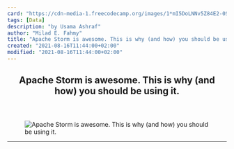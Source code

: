 ```yaml
---
card: "https://cdn-media-1.freecodecamp.org/images/1*mI5DoLNNv5Z84E2-0SR-0g.jpeg"
tags: [Data]
description: "by Usama Ashraf"
author: "Milad E. Fahmy"
title: "Apache Storm is awesome. This is why (and how) you should be using it."
created: "2021-08-16T11:44:00+02:00"
modified: "2021-08-16T11:44:00+02:00"
---
```

<div class="site-wrapper">
<main id="site-main" class="site-main outer">
<div class="inner">
<article class="post-full post tag-data tag-analytics tag-programming tag-apache-storm tag-technology ">
<header class="post-full-header">
<h1 class="post-full-title">Apache Storm is awesome. This is why (and how) you should be using it.</h1>
</header>
<figure class="post-full-image">
<picture>
<source media="(max-width: 700px)" sizes="1px" srcset="data:image/gif;base64,R0lGODlhAQABAIAAAAAAAP///yH5BAEAAAAALAAAAAABAAEAAAIBRAA7 1w">
<source media="(min-width: 701px)" sizes="(max-width: 800px) 400px,
(max-width: 1170px) 700px,
1400px" srcset="https://cdn-media-1.freecodecamp.org/images/1*mI5DoLNNv5Z84E2-0SR-0g.jpeg 300w,
https://cdn-media-1.freecodecamp.org/images/1*mI5DoLNNv5Z84E2-0SR-0g.jpeg 600w,
https://cdn-media-1.freecodecamp.org/images/1*mI5DoLNNv5Z84E2-0SR-0g.jpeg 1000w,
https://cdn-media-1.freecodecamp.org/images/1*mI5DoLNNv5Z84E2-0SR-0g.jpeg 2000w">
<img onerror="this.style.display='none'" src="https://cdn-media-1.freecodecamp.org/images/1*mI5DoLNNv5Z84E2-0SR-0g.jpeg" alt="Apache Storm is awesome. This is why (and how) you should be using it.">
</picture>
</figure>
<section class="post-full-content">
<div class="post-content medium-migrated-article">
</div>
<hr>
</section>
</article>
</div>
</main>
</div>
<!-- Google Tag Manager (noscript) -->
<!-- End Google Tag Manager (noscript) -->
